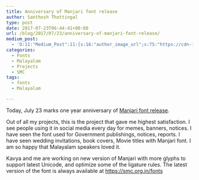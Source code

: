 ```yaml
---
title: Anniversary of Manjari font release
author: Santhosh Thottingal
type: post
date: 2017-07-23T06:44:41+00:00
url: /blog/2017/07/23/anniversary-of-manjari-font-release/
medium_post:
  - 'O:11:"Medium_Post":11:{s:16:"author_image_url";s:75:"https://cdn-images-1.medium.com/fit/c/200/200/1*As1EIgy-TLEcibTNPBApCQ.jpeg";s:10:"author_url";s:31:"https://medium.com/@sthottingal";s:11:"byline_name";N;s:12:"byline_email";N;s:10:"cross_link";s:2:"no";s:2:"id";s:12:"e92d8b9a4e3e";s:21:"follower_notification";s:3:"yes";s:7:"license";s:11:"cc-40-by-sa";s:14:"publication_id";s:2:"-1";s:6:"status";s:6:"public";s:3:"url";s:80:"https://medium.com/@sthottingal/anniversary-of-manjari-font-release-e92d8b9a4e3e";}'
categories:
  - Fonts
  - Malayalam
  - Projects
  - SMC
tags:
  - fonts
  - Malayalam

---
```

Today, July 23 marks one year anniversary of [Manjari font release][1].

Out of all my projects, this is the project that gave me highest satisfaction. I see people using it in social media every day for memes, banners, notices. I have seen the font used for Government publishings, notices, reports. I have seen wedding invitations, book covers, Movie titles with Manjari font. I am so happy that Malayalam speakers loved it.

Kavya and me are working on new version of Manjari with more glyphs to support latest Unicode, and optimize some of the ligature rules. The latest version of the font is always available at <https://smc.org.in/fonts>

 [1]: http://thottingal.in/blog/2016/07/23/manjari-font/